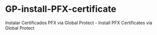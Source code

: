 # GP-install-PFX-certificate
Instalar Certificados PFX via Global Protect - Install PFX Certificates via Global Protect
